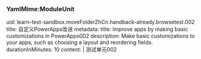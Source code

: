 ### YamlMime:ModuleUnit 
uid: learn-test-sandbox.moveFolderZhCn.handback-already.browsetest.002
title: 自定义PowerApps改进
metadata: 
  title: Improve apps by making basic customizations in PowerApps002
  description: Make basic customizations to your apps, such as choosing a layout and reordering fields. 
durationInMinutes: 10 
content: | 
  测试单元002
